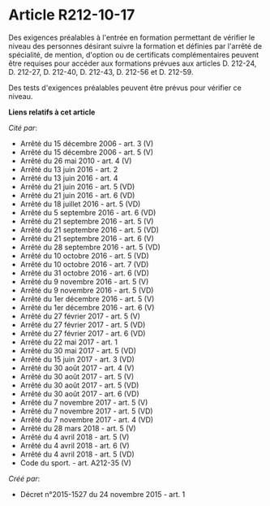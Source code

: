 # Article R212-10-17

Des exigences préalables à l'entrée en formation permettant de vérifier le niveau des personnes désirant suivre la formation
et définies par l'arrêté de spécialité, de mention, d'option ou de certificats complémentaires peuvent être requises pour
accéder aux formations prévues aux articles D. 212-24, D. 212-27, D. 212-40, D. 212-43, D. 212-56 et D. 212-59. 

Des tests d'exigences préalables peuvent être prévus pour vérifier ce niveau.

**Liens relatifs à cet article**

_Cité par_:

  - Arrêté du 15 décembre 2006 - art. 3 (V)
  - Arrêté du 15 décembre 2006 - art. 5 (V)
  - Arrêté du 26 mai 2010 - art. 4 (V)
  - Arrêté du 13 juin 2016 - art. 2
  - Arrêté du 13 juin 2016 - art. 4
  - Arrêté du 21 juin 2016 - art. 5 (VD)
  - Arrêté du 21 juin 2016 - art. 6 (VD)
  - Arrêté du 18 juillet 2016 - art. 5 (VD)
  - Arrêté du 5 septembre 2016 - art. 6 (VD)
  - Arrêté du 21 septembre 2016 - art. 5 (V)
  - Arrêté du 21 septembre 2016 - art. 5 (VD)
  - Arrêté du 21 septembre 2016 - art. 6 (V)
  - Arrêté du 28 septembre 2016 - art. 5 (VD)
  - Arrêté du 10 octobre 2016 - art. 5 (VD)
  - Arrêté du 10 octobre 2016 - art. 7 (VD)
  - Arrêté du 31 octobre 2016 - art. 6 (VD)
  - Arrêté du 9 novembre 2016 - art. 5 (V)
  - Arrêté du 9 novembre 2016 - art. 5 (VD)
  - Arrêté du 1er décembre 2016 - art. 5 (V)
  - Arrêté du 1er décembre 2016 - art. 6 (V)
  - Arrêté du 27 février 2017 - art. 5 (V)
  - Arrêté du 27 février 2017 - art. 5 (VD)
  - Arrêté du 27 février 2017 - art. 6 (VD)
  - Arrêté du 22 mai 2017 - art. 1
  - Arrêté du 30 mai 2017 - art. 5 (VD)
  - Arrêté du 15 juin 2017 - art. 3 (VD)
  - Arrêté du 30 août 2017 - art. 4 (V)
  - Arrêté du 30 août 2017 - art. 5 (V)
  - Arrêté du 30 août 2017 - art. 5 (VD)
  - Arrêté du 30 août 2017 - art. 6 (VD)
  - Arrêté du 7 novembre 2017 - art. 5 (V)
  - Arrêté du 7 novembre 2017 - art. 5 (VD)
  - Arrêté du 7 novembre 2017 - art. 4 (VD)
  - Arrêté du 28 mars 2018 - art. 5 (V)
  - Arrêté du 4 avril 2018 - art. 5 (V)
  - Arrêté du 4 avril 2018 - art. 6 (V)
  - Arrêté du 4 avril 2018 - art. 5 (VD)
  - Code du sport. - art. A212-35 (V)

_Créé par_:

  - Décret n°2015-1527 du 24 novembre 2015 - art. 1
